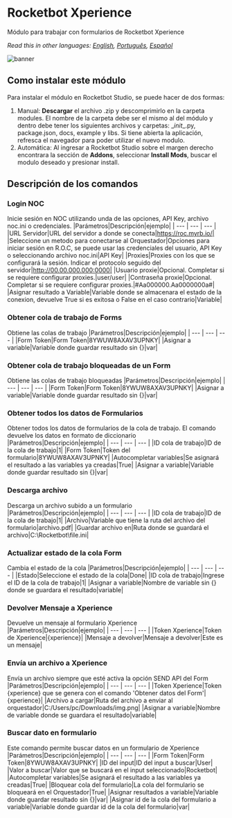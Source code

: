 



# Rocketbot Xperience
  
Módulo para trabajar con formularios de Rocketbot Xperience  

*Read this in other languages: [English](Manual_Xperience.md), [Português](Manual_Xperience.pr.md), [Español](Manual_Xperience.es.md)*
  
![banner](imgs/Banner_Xperience.jpg)
## Como instalar este módulo
  
Para instalar el módulo en Rocketbot Studio, se puede hacer de dos formas:
1. Manual: __Descargar__ el archivo .zip y descomprimirlo en la carpeta modules. El nombre de la carpeta debe ser el mismo al del módulo y dentro debe tener los siguientes archivos y carpetas: \__init__.py, package.json, docs, example y libs. Si tiene abierta la aplicación, refresca el navegador para poder utilizar el nuevo modulo.
2. Automática: Al ingresar a Rocketbot Studio sobre el margen derecho encontrara la sección de **Addons**, seleccionar **Install Mods**, buscar el modulo deseado y presionar install.  


## Descripción de los comandos

### Login NOC
  
Inicie sesión en NOC utilizando unda de las opciones, API Key, archivo noc.ini o credenciales.
|Parámetros|Descripción|ejemplo|
| --- | --- | --- |
|URL Servidor|URL del servidor a donde se conecta|https://roc.myrb.io/|
|Seleccione un metodo para conectarse al Orquestador|Opciones para iniciar sesión en R.O.C, se puede usar las credenciales del usuario, API Key o seleccionando archivo noc.ini|API Key|
|Proxies|Proxies con los que se configurará la sesión. Indicar el protocolo seguido del servidor|http://00.00.000.000:0000|
|Usuario proxie|Opcional. Completar si se requiere configurar proxies.|user/user|
|Contraseña proxie|Opcional. Completar si se requiere configurar proxies.|#Aa000000.Aa0000000a#|
|Asignar resultado a Variable|Variable donde se almacenara el estado de la conexion, devuelve True si es exitosa o False en el caso contrario|Variable|

### Obtener cola de trabajo de Forms
  
Obtiene las colas de trabajo
|Parámetros|Descripción|ejemplo|
| --- | --- | --- |
|Form Token|Form Token|8YWUW8AXAV3UPNKY|
|Asignar a variable|Variable donde guardar resultado sin {}|var|

### Obtener cola de trabajo bloqueadas de un Form
  
Obtiene las colas de trabajo bloqueadas
|Parámetros|Descripción|ejemplo|
| --- | --- | --- |
|Form Token|Form Token|8YWUW8AXAV3UPNKY|
|Asignar a variable|Variable donde guardar resultado sin {}|var|

### Obtener todos los datos de Formularios
  
Obtener todos los datos de formularios de la cola de trabajo. El comando devuelve los datos en formato de diccionario
|Parámetros|Descripción|ejemplo|
| --- | --- | --- |
|ID cola de trabajo|ID de la cola de trabajo|1|
|Form Token|Token del formulario|8YWUW8AXAV3UPNKY|
|Autocompletar variables|Se asignará el resultado a las variables ya creadas|True|
|Asignar a variable|Variable donde guardar resultado sin {}|var|

### Descarga archivo
  
Descarga un archivo subido a un formulario
|Parámetros|Descripción|ejemplo|
| --- | --- | --- |
|ID cola de trabajo|ID de la cola de trabajo|1|
|Archivo|Variable que tiene la ruta del archivo del formulario|archivo.pdf|
|Guardar archivo en|Ruta donde se guardará el archivo|C:\Rocketbot\file.ini|

### Actualizar estado de la cola Form
  
Cambia el estado de la cola
|Parámetros|Descripción|ejemplo|
| --- | --- | --- |
|Estado|Seleccione el estado de la cola|Done|
|ID cola de trabajo|Ingrese el ID de la cola de trabajo|1|
|Asignar a variable|Nombre de variable sin {} donde se guardara el resultado|variable|

### Devolver Mensaje a Xperience
  
Devuelve un mensaje al formulario Xperience
|Parámetros|Descripción|ejemplo|
| --- | --- | --- |
|Token Xperience|Token de Xperience|{xperience}|
|Mensaje a devolver|Mensaje a devolver|Este es un mensaje|

### Envía un archivo a Xperience
  
Envía un archivo siempre que esté activa la opción SEND API del Form
|Parámetros|Descripción|ejemplo|
| --- | --- | --- |
|Token Xperience|Token {xperience} que se genera con el comando 'Obtener datos del Form'|{xperience}|
|Archivo a cargar|Ruta del archivo a enviar al orquestador|C:/Users/pc/Downloads/img.png|
|Asignar a variable|Nombre de variable donde se guardara el resultado|variable|

### Buscar dato en formulario
  
Este comando permite buscar datos en un formulario de Xperience
|Parámetros|Descripción|ejemplo|
| --- | --- | --- |
|Form Token|Form Token|8YWUW8AXAV3UPNKY|
|ID del input|ID del input a buscar|User|
|Valor a buscar|Valor que se buscará en el input seleccionado|Rocketbot|
|Autocompletar variables|Se asignará el resultado a las variables ya creadas|True|
|Bloquear cola del formulario|La cola del formulario se bloqueará en el Orquestador|True|
|Asignar resultados a variable|Variable donde guardar resultado sin {}|var|
|Asignar id de la cola del formulario a variable|Variable donde guardar id de la cola del formulario|var|
